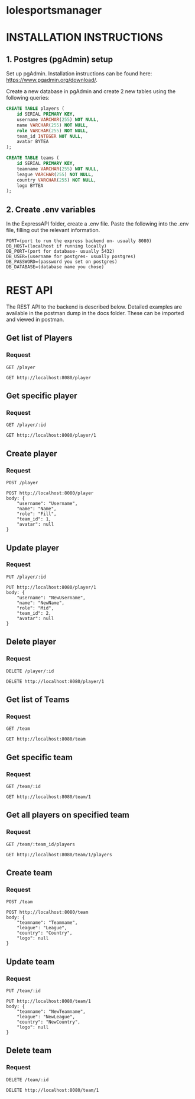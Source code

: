 # lolesportsmanager

# INSTALLATION INSTRUCTIONS
## 1. Postgres (pgAdmin) setup
Set up pgAdmin. Installation instructions can be found here: https://www.pgadmin.org/download/.

Create a new database in pgAdmin and create 2 new tables using the following queries:
```sql
CREATE TABLE players (
    id SERIAL PRIMARY KEY,
    username VARCHAR(255) NOT NULL,
    name VARCHAR(255) NOT NULL,
    role VARCHAR(255) NOT NULL,
    team_id INTEGER NOT NULL,
    avatar BYTEA
);

CREATE TABLE teams (
    id SERIAL PRIMARY KEY,
    teamname VARCHAR(255) NOT NULL,
    league VARCHAR(255) NOT NULL,
    country VARCHAR(255) NOT NULL,
    logo BYTEA
);
```

## 2. Create .env variables
In the ExpressAPI folder, create a .env file. Paste the following into the .env file, filling out the relevant information.
```
PORT=(port to run the express backend on- usually 8080)
DB_HOST=(localhost if running locally)
DB_PORT=(port for database- usually 5432)
DB_USER=(username for postgres- usually postgres)
DB_PASSWORD=(password you set on postgres)
DB_DATABASE=(database name you chose)
```

# REST API

The REST API to the backend is described below. Detailed examples are available in the postman dump in the docs folder. These can be imported and viewed in postman.

## Get list of Players

### Request

`GET /player`

    GET http://localhost:8080/player

## Get specific player

### Request

`GET /player/:id`

    GET http://localhost:8080/player/1

## Create player 

### Request

`POST /player`

    POST http://localhost:8080/player
    body: {
        "username": "Username",
        "name": "Name",
        "role": "Fill",
        "team_id": 1,
        "avatar": null
    }

## Update player

### Request

`PUT /player/:id`

    PUT http://localhost:8080/player/1
    body: {
        "username": "NewUsername",
        "name": "NewName",
        "role": "Mid",
        "team_id": 2,
        "avatar": null
    }

## Delete player

### Request

`DELETE /player/:id`

    DELETE http://localhost:8080/player/1

## Get list of Teams

### Request

`GET /team`

    GET http://localhost:8080/team

## Get specific team

### Request

`GET /team/:id`

    GET http://localhost:8080/team/1

## Get all players on specified team

### Request

`GET /team/:team_id/players`

    GET http://localhost:8080/team/1/players

## Create team 

### Request

`POST /team`

    POST http://localhost:8080/team
    body: {
        "teamname": "Teamname",
        "league": "League",
        "country": "Country",
        "logo": null
    }

## Update team

### Request

`PUT /team/:id`

    PUT http://localhost:8080/team/1
    body: {
        "teamname": "NewTeamname",
        "league": "NewLeague",
        "country": "NewCountry",
        "logo": null
    }

## Delete team

### Request

`DELETE /team/:id`

    DELETE http://localhost:8080/team/1
